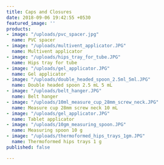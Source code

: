 ```yaml
---
title: Caps and Closures
date: 2018-09-06 19:42:55 +0530
featured_image: ''
products:
- image: "/uploads/pvc_spacer.jpg"
  name: PVC spacer
- image: "/uploads/multivent_applicator.JPG"
  name: Multivent applicator
- image: "/uploads/hips_tray_for_tube.JPG"
  name: Hips tray for tube
- image: "/uploads/gel_applicator.JPG"
  name: Gel applicator
- image: "/uploads/double_headed_spoon_2.5ml_5ml.JPG"
  name: Double headed spoon 2.5 mL 5 mL
- image: "/uploads/belt_hanger.JPG"
  name: Belt hanger
- image: "/uploads/10ml_measure_cup_28mm_screw_neck.JPG"
  name: Measure cup 28mm screw neck 10 mL
- image: "/uploads/gel_applicator.JPG"
  name: Tablet applicator
- image: "/uploads/10gm_measuring_spoon.JPG"
  name: Measuring spoon 10 g
- image: "/uploads/thermoformed_hips_trays_1gm.JPG"
  name: Thermoformed hips trays 1 g
published: false

---
```

